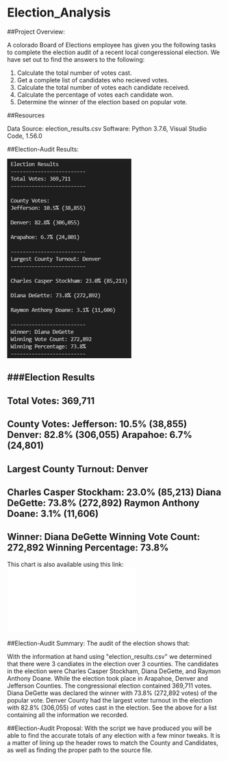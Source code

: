 # Election_Analysis

##Project Overview:

A colorado Board of Elections employee has given you the following tasks to complete the election audit of a recent local congeressional election.  We have set out to find the answers to the following:

1. Calculate the total number of votes cast.
2. Get a complete list of candidates who recieved votes.
3. Calculate the total number of votes each candidate received.
4. Calculate the percentage of votes each candidate won.
5. Determine the winner of the election based on popular vote.

##Resources

 Data Source: election_results.csv
 Software: Python 3.7.6, Visual Studio Code, 1.56.0

##Election-Audit Results:

![election_analysis.png](analysis/election_analysis.png)

###Election Results
-------------------------
Total Votes: 369,711
-------------------------

County Votes:
Jefferson: 10.5% (38,855)
Denver: 82.8% (306,055)
Arapahoe: 6.7% (24,801)
-------------------------
Largest County Turnout: Denver
-------------------------
Charles Casper Stockham: 23.0% (85,213)
Diana DeGette: 73.8% (272,892)
Raymon Anthony Doane: 3.1% (11,606)
-------------------------
Winner: Diana DeGette
Winning Vote Count: 272,892
Winning Percentage: 73.8%
-------------------------


This chart is also available using this link: 
![election_analysis.txt](analysis/election_analysis.txt)


##Election-Audit Summary:
The audit of the election shows that:

With the information at hand using "election_results.csv" we determined that there were 3 candiates in the election over 3 counties.  The candidates in the election were Charles Casper Stockham, Diana DeGette, and Raymon Anthony Doane.  While the election took place in Arapahoe, Denver and Jefferson Counties.  The congressional election contained 369,711 votes.  Diana DeGette was declared the winner with 73.8% (272,892 votes) of the popular vote.  Denver County had the largest voter turnout in the election with 82.8% (306,055) of votes cast in the election.  See the above for a list containing all the information we recorded.
    
##Election-Audit Proposal:
With the script we have produced you will be able to find the accurate totals of any election with a few minor tweaks.  It is a matter of lining up the header rows to match the County and Candidates, as well as finding the proper path to the source file.
